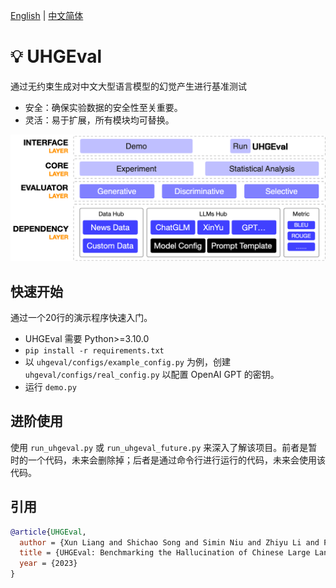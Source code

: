 [English](./README.md) | [中文简体](./README.zh_CN.md)

# 💡 UHGEval

通过无约束生成对中文大型语言模型的幻觉产生进行基准测试

* 安全：确保实验数据的安全性至关重要。
* 灵活：易于扩展，所有模块均可替换。

![UHG Framework](./assets/eval_framework.png)

## 快速开始

通过一个20行的演示程序快速入门。

* UHGEval 需要 Python>=3.10.0
* `pip install -r requirements.txt`
* 以 `uhgeval/configs/example_config.py` 为例，创建 `uhgeval/configs/real_config.py` 以配置 OpenAI GPT 的密钥。
* 运行 `demo.py`

## 进阶使用

使用 `run_uhgeval.py` 或 `run_uhgeval_future.py` 来深入了解该项目。前者是暂时的一个代码，未来会删除掉；后者是通过命令行进行运行的代码，未来会使用该代码。

## 引用

```BibTeX
@article{UHGEval,
  author = {Xun Liang and Shichao Song and Simin Niu and Zhiyu Li and Feiyu Xiong and Bo Tang and Zhaohui Wy and Dawei He and Peng Cheng and Zhonghao Wang and Haiying Deng},
  title = {UHGEval: Benchmarking the Hallucination of Chinese Large Language Models via Unconstrained Generation},
  year = {2023}
}
```
